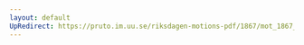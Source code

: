```yaml
---
layout: default
UpRedirect: https://pruto.im.uu.se/riksdagen-motions-pdf/1867/mot_1867__ak__76/mot_1867__ak__76-001.pdf
---
```

